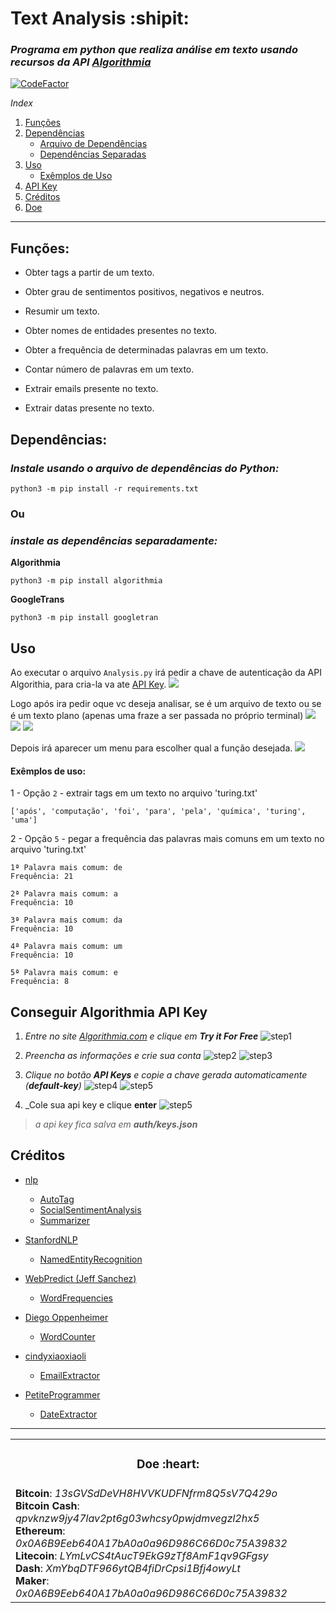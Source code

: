 # Text Analysis :shipit:

### _Programa em python que realiza análise em texto usando recursos da API [Algorithmia](https://algorithmia.com)_

[![CodeFactor](https://www.codefactor.io/repository/github/mateusfg7/textanalysis/badge)](https://www.codefactor.io/repository/github/mateusfg7/textanalysis)

_Index_

1. [Funções](#funções)
2. [Dependências](#dependências)
    - [Arquivo de Dependências](#instale-usando-o-arquivo-de-dependências-do-python)
    - [Dependências Separadas](#instale-as-dependências-separadamente)
3. [Uso](#uso)
    - [Exêmplos de Uso](#exêmplos-de-uso)
4. [API Key](#conseguir-algorithmia-api-key)
5. [Créditos](#créditos)
6. [Doe](#doe-heart)

---

## Funções:

-   Obter tags a partir de um texto.

-   Obter grau de sentimentos positivos, negativos e neutros.

-   Resumir um texto.

-   Obter nomes de entidades presentes no texto.

-   Obter a frequência de determinadas palavras em um texto.

-   Contar número de palavras em um texto.

-   Extrair emails presente no texto.

-   Extrair datas presente no texto.

## Dependências:

### _Instale usando o arquivo de dependências do Python:_

```
python3 -m pip install -r requirements.txt
```

### **Ou**

### _instale as dependências separadamente:_

**Algorithmia**

```
python3 -m pip install algorithmia
```

**GoogleTrans**

```
python3 -m pip install googletran
```

## Uso

Ao executar o arquivo `Analysis.py` irá pedir a chave de autenticação da API Algorithia, para cria-la va ate [API Key](#conseguir-algorithmia-api-key).
![](doc/img/add_api_key.png)

Logo após ira pedir oque vc deseja analisar, se é um arquivo de texto ou se é um texto plano (apenas uma fraze a ser passada no próprio terminal)
![](doc/img/file_menu.png)
![](doc/img/pass_file.png)
![](doc/img/plain_text.png)

Depois irá aparecer um menu para escolher qual a função desejada.
![](doc/img/menu.png)

#### Exêmplos de uso:

1 - Opção `2` - extrair tags em um texto no arquivo 'turing.txt'

```shell
['após', 'computação', 'foi', 'para', 'pela', 'química', 'turing', 'uma']
```

2 - Opção `5` - pegar a frequência das palavras mais comuns em um texto no arquivo 'turing.txt'

```shell
1ª Palavra mais comum: de
Frequência: 21

2ª Palavra mais comum: a
Frequência: 10

3ª Palavra mais comum: da
Frequência: 10

4ª Palavra mais comum: um
Frequência: 10

5ª Palavra mais comum: e
Frequência: 8
```

## Conseguir Algorithmia API Key

1. _Entre no site [Algorithmia.com](https://algorithmia.com) e clique em **Try it For Free**_
   ![step1](doc/img/algorithmia/step1.png)

2. _Preencha as informações e crie sua conta_
   ![step2](doc/img/algorithmia/step2.png)
   ![step3](doc/img/algorithmia/step3.png)

3. _Clique no botão **API Keys** e copie a chave gerada automaticamente (**default-key**)_
   ![step4](doc/img/algorithmia/step4.png)
   ![step5](doc/img/algorithmia/step5.png)

4. \_Cole sua api key e clique **enter**
   ![step5](doc/img/add_api_key.png)

> _a api key fica salva em **auth/keys.json**_

## Créditos

-   [nlp](https://algorithmia.com/users/nlp)

    -   [AutoTag](https://algorithmia.com/algorithms/nlp/AutoTag)
    -   [SocialSentimentAnalysis](https://algorithmia.com/algorithms/nlp/SocialSentimentAnalysis)
    -   [Summarizer](https://algorithmia.com/algorithms/nlp/Summarizer)

-   [StanfordNLP](https://algorithmia.com/users/StanfordNLP)

    -   [NamedEntityRecognition](https://algorithmia.com/algorithms/StanfordNLP/NamedEntityRecognition)

-   [WebPredict (Jeff Sanchez) ](https://algorithmia.com/algorithms/WebPredict/)

    -   [WordFrequencies](https://algorithmia.com/algorithms/WebPredict/WordFrequencies)

-   [Diego Oppenheimer](https://algorithmia.com/algorithms/diego)

    -   [WordCounter](https://algorithmia.com/algorithms/diego/WordCounter)

-   [cindyxiaoxiaoli](https://algorithmia.com/users/cindyxiaoxiaoli)

    -   [EmailExtractor](https://algorithmia.com/algorithms/cindyxiaoxiaoli/EmailExtractor)

-   [PetiteProgrammer](https://algorithmia.com/users/PetiteProgrammer)
    -   [DateExtractor](https://algorithmia.com/algorithms/PetiteProgrammer/DateExtractor)

---

<table align="center">
    <tr align="center">
        <td>
            <h3>Doe :heart:</h3>
        </td>
    </tr>
    <tr>
        <td>
            <b title="BTC">Bitcoin</b>: <em title="BTC">13sGVSdDeVH8HVVKUDFNfrm8Q5sV7Q429o</em>
            <br/>
            <b title="BCH">Bitcoin Cash</b>: <em title="BCH">qpvknzw9jy47lav2pt6g03whcsy0pwjdmvegzl2hx5</em>
            <br/>
            <b title="ETH">Ethereum</b>: <em title="ETH">0x0A6B9Eeb640A17bA0a0a96D986C66D0c75A39832</em>
            <br/>
            <b title="LTC">Litecoin</b>: <em title="LTC">LYmLvCS4tAucT9EkG9zTf8AmF1qv9GFgsy</em>
            <br/>
            <b title="DASH">Dash</b>: <em title="DASH">XmYbqDTF966ytQB4fiDrCpsi1Bfj4owyLt</em>
            <br/>
            <b title="MKR">Maker</b>: <em title="MKR">0x0A6B9Eeb640A17bA0a0a96D986C66D0c75A39832</em>
        </td>
    </tr>
</table>
